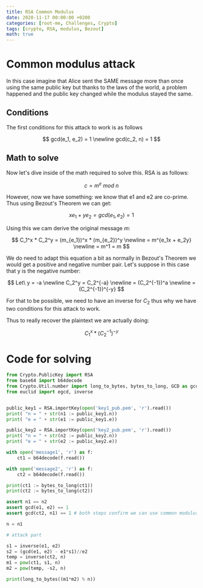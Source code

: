 ```yaml
---
title: RSA Common Modulus
date: 2020-11-17 00:00:00 +0200
categories: [root-me, Challenges, Crypto]
tags: [crypto, RSA, modulus, Bezout]
math: true
---
```


# Common modulus attack

In this case imagine that Alice sent the SAME message more than once using the same public key but thanks to the laws of the world, a problem happened and the public key changed while the modulus stayed the same.

## Conditions

The first conditions for this attack to work is as follows

$$
gcd(e_1, e_2) = 1
\newline
gcd(c_2, n) = 1
$$

## Math to solve

Now let's dive inside of the math required to solve this. RSA is as follows:

$$c = m^e\ mod\ n$$

However, now we have something: we know that e1 and e2 are co-prime. Thus using Bezout's Theorem we can get:

$$xe_1 + ye_2 = gcd(e_1, e_2) = 1$$

Using this we cam derive the original message $m$:

$$
C_1^x * C_2^y = (m_{e_1})^x * (m_{e_2})^y
\newline
 = m^{e_1x + e_2y}
\newline
 = m^1 = m
$$

We do need to adapt this equation a bit as normally in Bezout's Theorem we would get a positive and negative number pair. Let's suppose in this case that y is the negative number:

$$
Let\ y = -a
\newline
C_2^y = C_2^{-a}
\newline
 = (C_2^{-1})^a
\newline
 = (C_2^{-1})^{-y}
$$

For that to be possible, we need to have an inverse for $C_2$ thus why we have two conditions for this attack to work.

Thus to really recover the plaintext we are actually doing:

$$C_1^x * (C_2^{-1})^{-y}$$

# Code for solving

```python
from Crypto.PublicKey import RSA
from base64 import b64decode
from Crypto.Util.number import long_to_bytes, bytes_to_long, GCD as gcd, inverse
from euclid import egcd, inverse


public_key1 = RSA.importKey(open('key1_pub.pem', 'r').read())
print( "n = " + str(n1 := public_key1.n))
print( "e = " + str(e1 := public_key1.e))

public_key2 = RSA.importKey(open('key2_pub.pem', 'r').read())
print( "n = " + str(n2 := public_key2.n))
print( "e = " + str(e2 := public_key2.e))

with open('message1', 'r') as f:
    ct1 = b64decode(f.read())

with open('message2', 'r') as f:
    ct2 = b64decode(f.read())

print(ct1 := bytes_to_long(ct1))
print(ct2 := bytes_to_long(ct2))

assert n1 == n2
assert gcd(e1, e2) == 1
assert gcd(ct2, n1) == 1 # both steps confirm we can use common modulus attack

n = n1

# attack part

s1 = inverse(e1, e2)
s2 = (gcd(e1, e2) - e1*s1)//e2
temp = inverse(ct2, n)
m1 = pow(ct1, s1, n)
m2 = pow(temp, -s2, n)

print(long_to_bytes((m1*m2) % n))
```
